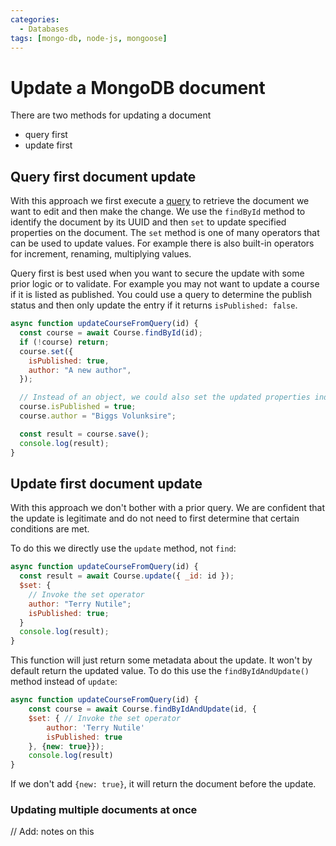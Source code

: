 ```yaml
---
categories:
  - Databases
tags: [mongo-db, node-js, mongoose]
---
```


# Update a MongoDB document

There are two methods for updating a document

- query first
- update first

## Query first document update

With this approach we first execute a
[query](Querying_a_collection.md) to retrieve the document we
want to edit and then make the change. We use the `findById` method to identify
the document by its UUID and then `set` to update specified properties on the
document. The `set` method is one of many operators that can be used to update
values. For example there is also built-in operators for increment, renaming,
multiplying values.

Query first is best used when you want to secure the update with some prior
logic or to validate. For example you may not want to update a course if it is
listed as published. You could use a query to determine the publish status and
then only update the entry if it returns `isPublished: false`.

```js
async function updateCourseFromQuery(id) {
  const course = await Course.findById(id);
  if (!course) return;
  course.set({
    isPublished: true,
    author: "A new author",
  });

  // Instead of an object, we could also set the updated properties individually
  course.isPublished = true;
  course.author = "Biggs Volunksire";

  const result = course.save();
  console.log(result);
}
```

## Update first document update

With this approach we don't bother with a prior query. We are confident that the
update is legitimate and do not need to first determine that certain conditions
are met.

To do this we directly use the `update` method, not `find`:

```js
async function updateCourseFromQuery(id) {
  const result = await Course.update({ _id: id });
  $set: {
    // Invoke the set operator
    author: "Terry Nutile";
    isPublished: true;
  }
  console.log(result);
}
```

This function will just return some metadata about the update. It won't by
default return the updated value. To do this use the `findByIdAndUpdate()`
method instead of `update`:

```js
async function updateCourseFromQuery(id) {
    const course = await Course.findByIdAndUpdate(id, {
    $set: { // Invoke the set operator
        author: 'Terry Nutile'
        isPublished: true
    }, {new: true}});
    console.log(result)
}
```

If we don't add `{new: true}`, it will return the document before the update.

### Updating multiple documents at once

// Add: notes on this
